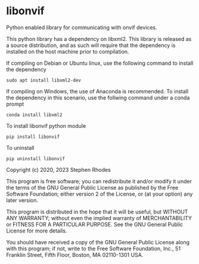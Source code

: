 # libonvif

Python enabled library for communicating with onvif devices.


This python library has a dependency on libxml2. This library is
released as a source distribution, and as such will require that
the dependency is installed on the host machine prior to compilation.

If compiling on Debian or Ubuntu linux, use the following command 
to install the dependency

```
sudo apt install libxml2-dev
```

If compiling on Windows, the use of Anaconda is recommended.  To install
the dependency in this scenario, use the follwing command under a conda
prompt

```
conda install libxml2
```

To install libonvif python module
```
pip install libonvif
```
To uninstall
```
pip uninstall libonvif
```

Copyright (c) 2020, 2023 Stephen Rhodes 

This program is free software; you can redistribute it and/or modify
it under the terms of the GNU General Public License as published by
the Free Software Foundation; either version 2 of the License, or
(at your option) any later version.

This program is distributed in the hope that it will be useful,
but WITHOUT ANY WARRANTY; without even the implied warranty of
MERCHANTABILITY or FITNESS FOR A PARTICULAR PURPOSE.  See the
GNU General Public License for more details.

You should have received a copy of the GNU General Public License along
with this program; if not, write to the Free Software Foundation, Inc.,
51 Franklin Street, Fifth Floor, Boston, MA 02110-1301 USA.

